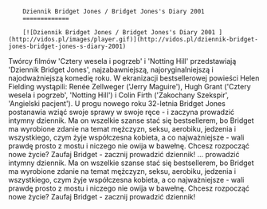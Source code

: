 
        Dziennik Bridget Jones / Bridget Jones's Diary 2001 
        =============
        
        [![Dziennik Bridget Jones / Bridget Jones's Diary 2001 ](http://vidos.pl/images/player.gif)](http://vidos.pl/dziennik-bridget-jones-bridget-jones-s-diary-2001)
        
        
 Twórcy filmów 'Cztery wesela i pogrzeb' i 'Notting Hill' przedstawiają 'Dziennik Bridget Jones', najzabawniejszą, najoryginalniejszą i najodważniejszą komedię roku. W ekranizacji bestsellerowej powieści Helen Fielding wystąpili: Renée Zellweger ('Jerry Maguire'), Hugh Grant ('Cztery wesela i pogrzeb', 'Notting Hill') i Colin Firth ('Zakochany Szekspir', 'Angielski pacjent'). U progu nowego roku 32-letnia Bridget Jones postanawia wziąć swoje sprawy w swoje ręce - i zaczyna prowadzić intymny dziennik. Ma on wszelkie szanse stać się bestsellerem, bo Bridget ma wyrobione zdanie na temat mężczyzn, seksu, aerobiku, jedzenia i wszystkiego, czym żyje współczesna kobieta, a co najważniejsze - wali prawdę prosto z mostu i niczego nie owija w bawełnę. Chcesz rozpocząć nowe życie? Zaufaj Bridget - zacznij prowadzić dziennik!  ... prowadzić intymny dziennik. Ma on wszelkie szanse stać się bestsellerem, bo Bridget ma wyrobione zdanie na temat mężczyzn, seksu, aerobiku, jedzenia i wszystkiego, czym żyje współczesna kobieta, a co najważniejsze - wali prawdę prosto z mostu i niczego nie owija w bawełnę. Chcesz rozpocząć nowe życie? Zaufaj Bridget - zacznij prowadzić dziennik!
    